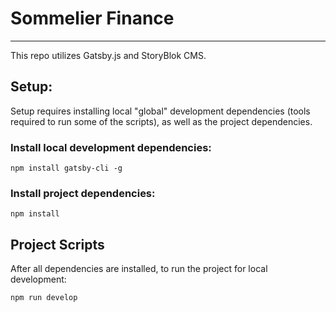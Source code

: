 # Sommelier Finance

---

This repo utilizes Gatsby.js and StoryBlok CMS.

## Setup:

Setup requires installing local "global" development dependencies (tools required to run some of the scripts), as well as the project dependencies.

### Install local development dependencies:

`npm install gatsby-cli -g`

### Install project dependencies:

`npm install`

## Project Scripts

After all dependencies are installed, to run the project for local development:

`npm run develop`

